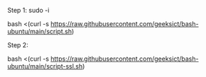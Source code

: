 Step 1: sudo -i

bash <(curl -s https://raw.githubusercontent.com/geeksict/bash-ubuntu/main/script.sh)

Step 2:

bash <(curl -s https://raw.githubusercontent.com/geeksict/bash-ubuntu/main/script-ssl.sh)
